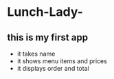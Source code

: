 # Lunch-Lady-

## this is my first app 

- it takes name
- it shows menu items and prices
- it displays order and total 
